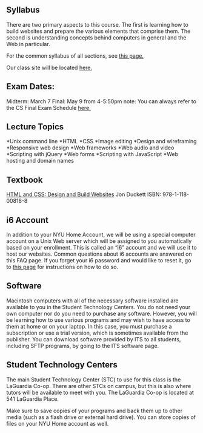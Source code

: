 ## Syllabus
There are two primary aspects to this course. The first is learning how to build websites and prepare the various elements that comprise them. The second is understanding concepts behind computers in general and the Web in particular.

For the common syllabus of all sections, see [this page.](https://cs.nyu.edu/courses/fall17/CSCI-UA.0004-001/common-syllabus/)

Our class site will be located [here.](https://cs.nyu.edu/courses/spring18/CSCI-UA.0004-005/)

## Exam Dates:
Midterm: March 7
Final: May 9 from 4-5:50pm
note: You can always refer to the CS Final Exam Schedule [here.](https://cs.nyu.edu/dynamic/courses/exams/)

## Lecture Topics
*Unix command line
*HTML
*CSS
*Image editing
*Design and wireframing
*Responsive web design
*Web frameworks
*Web audio and video
*Scripting with jQuery
*Web forms
*Scripting with JavaScript
*Web hosting and domain names

## Textbook
[HTML and CSS: Design and Build Websites](https://www.wiley.com/en-us/HTML+and+CSS%3A+Design+and+Build+Websites-p-9781118008188)
Jon Duckett
ISBN: 978-1-118-00818-8

## i6 Account
In addition to your NYU Home Account, we will be using a special computer account on a Unix Web server which will be assigned to you automatically based on your enrollment. This is called an “i6” account and we will use it to host our websites. Common questions about i6 accounts are answered on this FAQ page. If you forget your i6 password and would like to reset it, go to [this page](https://cims.nyu.edu/webapps/content/systems/resources/i6/resetpassword) for instructions on how to do so.

## Software
Macintosh computers with all of the necessary software installed are available to you in the Student Technology Centers. You do not need your own computer nor do you need to purchase any software. However, you will be learning how to use various programs and may wish to have access to them at home or on your laptop. In this case, you must purchase a subscription or use a trial version, which is sometimes available from the publisher. You can download software provided by ITS to all students, including SFTP programs, by going to the ITS software page.

## Student Technology Centers
The main Student Technology Center (STC) to use for this class is the LaGuardia Co-op. There are other STCs on campus, but this is also where tutors will be available to meet with you. The LaGuardia Co-op is located at 541 LaGuardia Place.

Make sure to save copies of your programs and back them up to other media (such as a flash drive or external hard drive). You can store copies of files on your NYU Home account as well.
